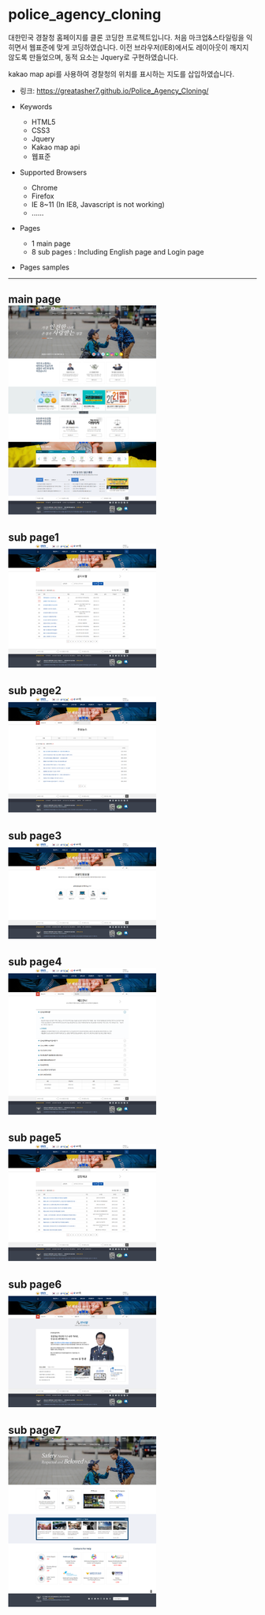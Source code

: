 # police_agency_cloning
대한민국 경찰청 홈페이지를 클론 코딩한 프로젝트입니다.
처음 마크업&스타일링을 익히면서 웹표준에 맞게 코딩하였습니다.
이전 브라우저(IE8)에서도 레이아웃이 깨지지 않도록 만들었으며,
동적 요소는 Jquery로 구현하였습니다.

kakao map api를 사용하여 경찰청의 위치를 표시하는 지도를 삽입하였습니다.

- 링크: https://greatasher7.github.io/Police_Agency_Cloning/


* Keywords
  - HTML5 
  - CSS3 
  - Jquery
  - Kakao map api
  - 웹표준
   
* Supported Browsers
  - Chrome 
  - Firefox
  - IE 8~11 (In IE8, Javascript is not working)
  - ......

* Pages 
  - 1 main page
  - 8 sub pages : Including English page and Login page   
           
* Pages samples
------------------------------------------------------------------------------------
  main page    
    <img src="./_ref/captures/homepage_capture.png" width="300px">
------------------------------------------------------------------------------------
  sub page1    
    <img src="./_ref/captures/menu1_notice_capture.png" width="300px">
------------------------------------------------------------------------------------
  sub page2    
    <img src="./_ref/captures/menu2_news_capture.png" width="300px">
------------------------------------------------------------------------------------
  sub page3    
    <img src="./_ref/captures/menu3_portal_capture.png" width="300px">
------------------------------------------------------------------------------------
  sub page4     
    <img src="./_ref/captures/menu4_info_capture.png" width="300px">
------------------------------------------------------------------------------------
  sub page5    
    <img src="./_ref/captures/menu5_law_capture.png" width="300px">
------------------------------------------------------------------------------------
  sub page6    
    <img src="./_ref/captures/menu6_intro_capture.png" width="300px">
------------------------------------------------------------------------------------
  sub page7    
    <img src="./_ref/captures/menu7_eng_capture.png" width="300px">
------------------------------------------------------------------------------------
  


